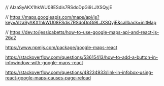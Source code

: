 
// AIzaSyAKX1hkWU08ESdis7RSdoDpGi9LJXSQyjE


// https://maps.googleapis.com/maps/api/js?key=AIzaSyAKX1hkWU08ESdis7RSdoDpGi9LJXSQyjE&callback=initMap

// https://dev.to/jessicabetts/how-to-use-google-maps-api-and-react-js-26c2


https://www.npmjs.com/package/google-maps-react

https://stackoverflow.com/questions/53615413/how-to-add-a-button-in-infowindow-with-google-maps-react

https://stackoverflow.com/questions/48234933/link-in-infobox-using-react-google-maps-causes-page-reload